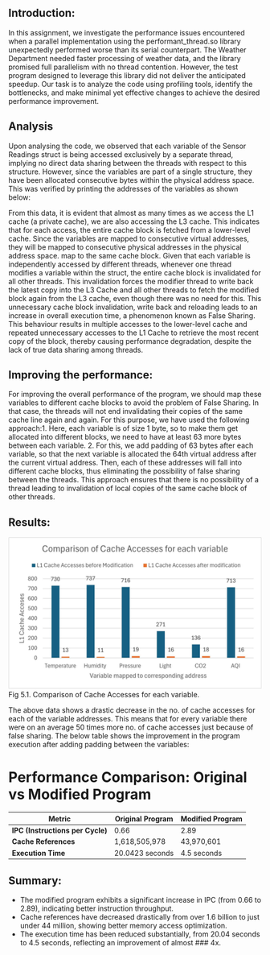 ## Introduction:
In this assignment, we investigate the performance issues encountered when a parallel
implementation using the performant_thread.so library unexpectedly performed worse than its
serial counterpart. The Weather Department needed faster processing of weather data, and the
library promised full parallelism with no thread contention. However, the test program
designed to leverage this library did not deliver the anticipated speedup. Our task is to analyze
the code using profiling tools, identify the bottlenecks, and make minimal yet effective changes
to achieve the desired performance improvement.

## Analysis

Upon analysing the code, we observed that each variable of the Sensor Readings struct is being
accessed exclusively by a separate thread, implying no direct data sharing between the threads
with respect to this structure. However, since the variables are part of a single structure, they
have been allocated consecutive bytes within the physical address space. This was verified by
printing the addresses of the variables as shown below:

From this data, it is evident that almost as many times as we access the L1 cache (a private
cache), we are also accessing the L3 cache. This indicates that for each access, the entire cache
block is fetched from a lower-level cache.
Since the variables are mapped to consecutive virtual addresses, they will be mapped to
consecutive physical addresses in the physical address space. map to the same cache block.
Given that each variable is independently accessed by different threads, whenever one thread
modifies a variable within the struct, the entire cache block is invalidated for all other threads.
This invalidation forces the modifier thread to write back the latest copy into the L3 Cache and
all other threads to fetch the modified block again from the L3 cache, even though there was
no need for this. This unnecessary cache block invalidation, write back and reloading leads to
an increase in overall execution time, a phenomenon known as False Sharing.
This behaviour results in multiple accesses to the lower-level cache and repeated unnecessary
accesses to the L1 Cache to retrieve the most recent copy of the block, thereby causing
performance degradation, despite the lack of true data sharing among threads.


## Improving the performance:

For improving the overall performance of the program, we should map these variables to
different cache blocks to avoid the problem of False Sharing. In that case, the threads will not
end invalidating their copies of the same cache line again and again.
For this purpose, we have used the following approach:1. Here, each variable is of size 1 byte, so to make them get allocated into different blocks,
we need to have at least 63 more bytes between each variable.
2. For this, we add padding of 63 bytes after each variable, so that the next variable is
allocated the 64th virtual address after the current virtual address. Then, each of these
addresses will fall into different cache blocks, thus eliminating the possibility of false
sharing between the threads.
This approach ensures that there is no possibility of a thread leading to invalidation of local
copies of the same cache block of other threads.

## Results:

![Chart](https://github.com/YS1306/Improving-Performance-of-a-Parallel-Program-on-a-multicore-system/blob/master/Chart3a.png)
Fig 5.1. Comparison of Cache Accesses for each variable.


The above data shows a drastic decrease in the no. of cache accesses for each of the variable
addresses. This means that for every variable there were on an average 50 times more no. of
cache accesses just because of false sharing.
The below table shows the improvement in the program execution after adding padding
between the variables:

# Performance Comparison: Original vs Modified Program

| Metric                  | Original Program         | Modified Program         |
|-------------------------|--------------------------|--------------------------|
| **IPC (Instructions per Cycle)** | 0.66                   | 2.89                     |
| **Cache References**     | 1,618,505,978            | 43,970,601               |
| **Execution Time**       | 20.0423 seconds          | 4.5 seconds              |

## Summary:
- The modified program exhibits a significant increase in IPC (from 0.66 to 2.89), indicating better instruction throughput.
- Cache references have decreased drastically from over 1.6 billion to just under 44 million, showing better memory access optimization.
- The execution time has been reduced substantially, from 20.04 seconds to 4.5 seconds, reflecting an improvement of almost ### 4x.
